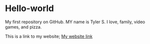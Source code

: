 # Hello-world
My first repository on GitHub.
MY name is Tyler S. I love, family, video games, and pizza.

This is a link to my website;
[My website link](https://superty-99.github.io/Hello-World/)
